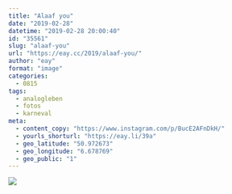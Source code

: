 ```yaml
---
title: "Alaaf you"
date: "2019-02-28"
datetime: "2019-02-28 20:00:40"
id: "35561"
slug: "alaaf-you"
url: "https://eay.cc/2019/alaaf-you/"
author: "eay"
format: "image"
categories:
  - 0815
tags:
  - analogleben
  - fotos
  - karneval
meta:
  - content_copy: "https://www.instagram.com/p/BucE2AFnDkH/"
  - yourls_shorturl: "https://eay.li/39a"
  - geo_latitude: "50.972673"
  - geo_longitude: "6.678769"
  - geo_public: "1"
---
```


![](https://eay.cc/uploads/2019/alaaf-you.jpeg)

